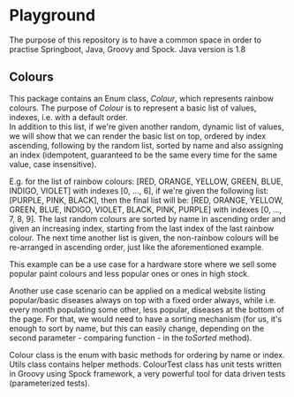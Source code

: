 # Playground  

The purpose of this repository is to have a common space in order to practise Springboot, Java, Groovy and Spock.
Java version is 1.8

## Colours
This package contains an Enum class, _Colour_, which represents rainbow colours.
The purpose of _Colour_ is to represent a basic list of values, indexes, i.e. with a default order.  
In addition to this list, if we're given another random, dynamic list of values, we will show that we can render the 
basic list on top, ordered by index ascending, following by the random list, sorted by name and also assigning an index 
(idempotent, guaranteed to be the same every time for the same value, case insensitive).

E.g. for the list of rainbow colours: [RED, ORANGE, YELLOW, GREEN, BLUE, INDIGO, VIOLET] with indexes [0, ..., 6], if 
we're given the following list: [PURPLE, PINK, BLACK], then the final list will be:
[RED, ORANGE, YELLOW, GREEN, BLUE, INDIGO, VIOLET, BLACK, PINK, PURPLE] with indexes [0, ..., 7, 8, 9]. 
The last random colours are sorted by name in ascending order and given an increasing index, starting from the last 
index of the last rainbow colour. The next time another list is given, the non-rainbow colours will be re-arranged in 
ascending order, just like the aforementioned example.

This example can be a use case for a hardware store where we sell some popular paint colours and less popular ones or 
ones in high stock.

Another use case scenario can be applied on a medical website listing popular/basic diseases always on top with a fixed 
order always, while i.e. every month populating some other, less popular, diseases at the bottom of the page. 
For that, we would need to have a sorting mechanism (for us, it's enough to sort by name, but this can easily change, 
depending on the second parameter - comparing function - in the _toSorted_ method).

Colour class is the enum with basic methods for ordering by name or index.
Utils class contains helper methods.
ColourTest class has unit tests written in Groovy using Spock framework, a very powerful tool for data driven tests 
(parameterized tests).